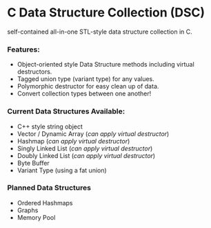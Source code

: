 # C Data Structure Collection (DSC)
self-contained all-in-one STL-style data structure collection in C.

### Features:
* Object-oriented style Data Structure methods including virtual destructors.
* Tagged union type (variant type) for any values.
* Polymorphic destructor for easy clean up of data.
* Convert collection types between one another!

### Current Data Structures Available:
* C++ style string object
* Vector / Dynamic Array (*can apply virtual destructor*)
* Hashmap (*can apply virtual destructor*)
* Singly Linked List (*can apply virtual destructor*)
* Doubly Linked List (*can apply virtual destructor*)
* Byte Buffer
* Variant Type (using a fat union)

### Planned Data Structures
* Ordered Hashmaps
* Graphs
* Memory Pool
